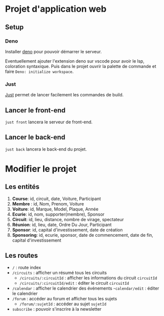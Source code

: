 # Projet d'application web

## Setup

### Deno

Installer [deno](https://docs.deno.com/runtime/getting_started/installation/)
pour pouvoir démarrer le serveur.

Eventuellement ajouter l'extension deno sur vscode pour avoir le lsp, coloration
syntaxique. Puis dans le projet ouvrir la palette de commande et faire
`Deno: initialize workspace`.

### Just

[Just](https://github.com/casey/just) permet de lancer facilement les commandes
de build.

## Lancer le front-end

`just front` lancera le serveur de front-end.

## Lancer le back-end

`just back` lancera le back-end du projet.

# Modifier le projet

## Les entités

1. **Course**: id, circuit, date, Voiture, Participant
2. **Membre** : id, Nom, Prenom, Voiture
3. **Voiture**: id, Marque, Model, Plaque, Année
4. **Ecurie**: id, nom, supporter(membre), Sponsor
5. **Circuit**: id, lieu, distance, nombre de virage, spectateur
6. **Réunion**: id, lieu, date, Ordre Du Jour, Participant
7. **Sponsor**: id, capital d'investissement, date de création
8. **Sponsoring**: id, ecurie, sponsor, date de commencement, date de fin,
   capital d'investissement

## Les routes

- `/` : route index
- `/circuits` : afficher un résumé tous les circuits
  - `/circuits/:circuitId` : afficher les informations du circuit `circuitId`
  - `/circuits/:circuitId/edit` : éditer le circuit `circuitId`
- `/calendar` : afficher le calendrier des événements -`calendar/edit` : éditer
  le calendrier
- `/forum` : accéder au forum et afficher tous les sujets
  - `/forum/:sujetId` : accéder au sujet `sujetId`
- `subscribe` : pouvoir s'inscrire à la newsletter

